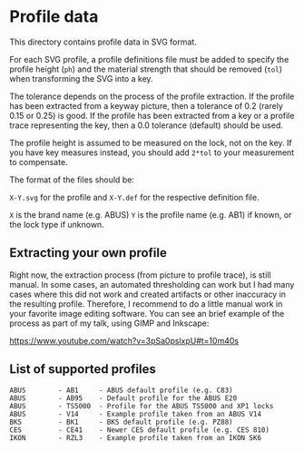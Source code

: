 # Profile data

This directory contains profile data in SVG format.

For each SVG profile, a profile definitions file must be added to specify the
profile height (`ph`) and the material strength that should be removed (`tol`) 
when transforming the SVG into a key.

The tolerance depends on the process of the profile extraction. If the profile
has been extracted from a keyway picture, then a tolerance of 0.2 (rarely 0.15 
or 0.25) is good. If the profile has been extracted from a key or a profile
trace representing the key, then a 0.0 tolerance (default) should be used.

The profile height is assumed to be measured on the lock, not on the key. If
you have key measures instead, you should add `2*tol` to your measurement to
compensate.

The format of the files should be:

`X-Y.svg` for the profile and `X-Y.def` for the respective definition file.

`X` is the brand name (e.g. ABUS)
`Y` is the profile name (e.g. AB1) if known, or the lock type if unknown.

## Extracting your own profile

Right now, the extraction process (from picture to profile trace), is still
manual. In some cases, an automated thresholding can work but I had many cases
where this did not work and created artifacts or other inaccuracy in the
resulting profile. Therefore, I recommend to do a little manual work in your
favorite image editing software. You can see an brief example of the process 
as part of my talk, using GIMP and Inkscape:

https://www.youtube.com/watch?v=3pSa0pslxpU#t=10m40s

## List of supported profiles

```
ABUS        - AB1     - ABUS default profile (e.g. C83)
ABUS        - AB95    - Default profile for the ABUS E20
ABUS        - TS5000  - Profile for the ABUS TS5000 and XP1 locks
ABUS        - V14     - Example profile taken from an ABUS V14
BKS         - BK1     - BKS default profile (e.g. PZ88)
CES         - CE41    - Newer CES default profile (e.g. CES 810)
IKON        - RZL3    - Example profile taken from an IKON SK6
```
